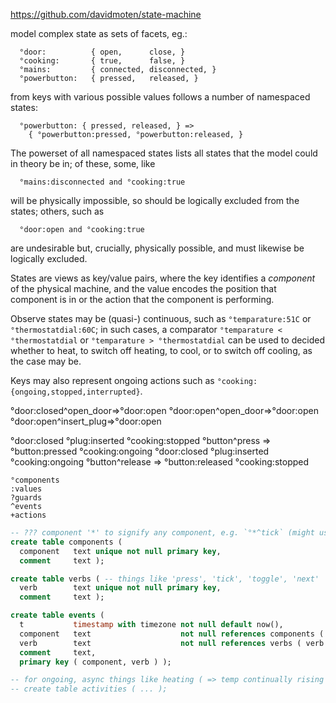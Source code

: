 https://github.com/davidmoten/state-machine

model complex state as sets of facets, eg.:

```
  °door:          { open,      close, }
  °cooking:       { true,      false, }
  °mains:         { connected, disconnected, }
  °powerbutton:   { pressed,   released, }
```

from keys with various possible values follows a number of namespaced states:

```
  °powerbutton: { pressed, released, } =>
    { °powerbutton:pressed, °powerbutton:released, }
```

The powerset of all namespaced states lists all states that the model could
in theory be in; of these, some, like

```
  °mains:disconnected and °cooking:true
```

will be physically impossible, so should be
logically excluded from the states; others, such as

```
  °door:open and °cooking:true
```

are undesirable but, crucially, physically possible, and must likewise
be logically excluded.

States are views as key/value pairs, where the key identifies a *component*
of the physical machine, and the value encodes the position that component
is in or the action that the component is performing.

Observe states may be (quasi-) continuous, such as `°temparature:51C` or
`°thermostatdial:60C`; in such cases, a comparator `°temparature < °thermostatdial`
or `°temparature > °thermostatdial` can be used to decided whether to heat, to switch off
heating, to cool, or to switch off cooling, as the case may be.

Keys may also represent ongoing actions such as `°cooking:{ongoing,stopped,interrupted}`.

°door:closed^open_door=>°door:open
°door:open^open_door=>°door:open
°door:open^insert_plug=>°door:open

°door:closed °plug:inserted °cooking:stopped °button^press    => °button:pressed  °cooking:ongoing
°door:closed °plug:inserted °cooking:ongoing °button^release  => °button:released °cooking:stopped

```
°components
:values
?guards
^events
+actions
```

```sql
-- ??? component '*' to signify any component, e.g. `°*^tick` (might use `°clock^tick` as well)
create table components (
  component   text unique not null primary key,
  comment     text );

create table verbs ( -- things like 'press', 'tick', 'toggle', 'next'
  verb        text unique not null primary key,
  comment     text );

create table events (
  t           timestamp with timezone not null default now(),
  component   text                    not null references components ( component ),
  verb        text                    not null references verbs ( verb ),
  comment     text,
  primary key ( component, verb ) );

-- for ongoing, async things like heating ( => temp continually rising )
-- create table activities ( ... );



```


